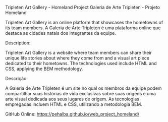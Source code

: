 Tripleten Art Gallery - Homeland Project
Galeria de Arte Tripleten - Projeto Homeland

Tripleten Art Gallery is an online platform that showcases the hometowns of its team members.
A Galeria de Arte Tripleten é uma plataforma online que destaca as cidades natais dos integrantes da equipe.

Description:

Tripleten Art Gallery is a website where team members can share their unique life stories about where they come from and a visual art piece dedicated to their hometowns.
The technologies used include HTML and CSS, applying the BEM methodology.

Descrição:

A Galeria de Arte Tripleten é um site no qual os membros da equipe podem compartilhar suas histórias de vida exclusivas sobre suas origens e uma arte visual dedicada aos seus lugares de origem.
As tecnologias empregadas incluem HTML e CSS, utilizando a metodologia BEM.

GitHub Online:
https://pehalba.github.io/web_project_homeland/
